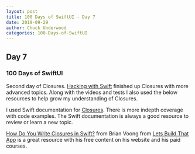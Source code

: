 ```yaml
---
layout: post
title: 100 Days of SwiftUI - Day 7
date: 2019-09-29
author: Chuck Underwood
categories: 100-Days-of-SwiftUI
---
```


## Day 7
### 100 Days of SwiftUI

Second day of Closures.  [Hacking with Swift](https://www.hackingwithswift.com/100/swiftui) finished up Closures with more advanced topics.  Along with the videos and tests I also used the below resources to help grow my understanding of Closures.

I used Swift documentation for [Closures](https://docs.swift.org/swift-book/LanguageGuide/Closures.html).  There is more indepth coverage with code examples.  The Swift documentation is always a good resource to review or learn a new topic.

[How Do You Write Closures in Swift?](https://www.youtube.com/watch?v=fVF_tNcIhfc) from Brian Voong from [Lets Build That App](https://www.letsbuildthatapp.com/) is a great resource with his free content on his website and his paid courses.

